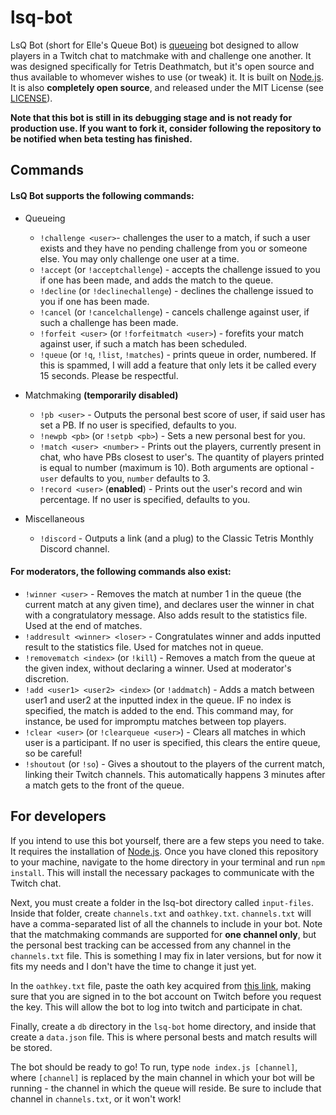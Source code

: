 lsq-bot
======

LsQ Bot (short for Elle's Queue Bot) is [queueing](https://xkcd.com/853/) bot designed to allow players in a Twitch chat to matchmake with and challenge one another. It was designed specifically for Tetris Deathmatch, but it's open source and thus available to whomever wishes to use (or tweak) it. It is built on [Node.js](https://nodejs.org). It is also **completely open source**, and released under the MIT License (see [LICENSE](https://github.com/professor-l/lsq-bot/blob/master/LICENSE.md)).

**Note that this bot is still in its debugging stage and is not ready for production use.  If you want to fork it, consider following the repository to be notified when beta testing has finished.**

## Commands

#### LsQ Bot supports the following commands:

  * Queueing
    * `!challenge <user>`- challenges the user to a match, if such a user exists and they have no pending challenge from you or someone else. You may only challenge one user at a time.
    * `!accept` (or `!acceptchallenge`) - accepts the challenge issued to you if one has been made, and adds the match to the queue.
    * `!decline` (or `!declinechallenge`) - declines the challenge issued to you if one has been made.
    * `!cancel` (or `!cancelchallenge`) - cancels challenge against user, if such a challenge has been made.
    * `!forfeit <user>` (or `!forfeitmatch <user>`) - forefits your match against user, if such a match has been scheduled. 
    * `!queue` (or `!q`, `!list`, `!matches`) - prints queue in order, numbered. If this is spammed, I will add a feature that only lets it be called every 15 seconds. Please be respectful.

  * Matchmaking **(temporarily disabled)**
    * `!pb <user>` - Outputs the personal best score of user, if said user has set a PB. If no user is specified, defaults to you.
    * `!newpb <pb>` (or `!setpb <pb>`) - Sets a new personal best for you.
    * `!match <user> <number>` - Prints out the players, currently present in chat, who have PBs closest to user's. The quantity of players printed is equal to number (maximum is 10).  Both arguments are optional - `user` defaults to you, `number` defaults to 3.
    * `!record <user>` (**enabled**) - Prints out the user's record and win percentage. If no user is specified, defaults to you.
  
  * Miscellaneous 
    * `!discord` - Outputs a link (and a plug) to the Classic Tetris Monthly Discord channel.

#### For moderators, the following commands also exist:

  * `!winner <user>` - Removes the match at number 1 in the queue (the current match at any given time), and declares user the winner in chat with a congratulatory message. Also adds result to the statistics file. Used at the end of matches.
  * `!addresult <winner> <loser>` - Congratulates winner and adds inputted result to the statistics file. Used for matches not in queue.
  * `!removematch <index>` (or `!kill`) - Removes a match from the queue at the given index, without declaring a winner. Used at moderator's discretion.
  * `!add <user1> <user2> <index>` (or `!addmatch`) - Adds a match between user1 and user2 at the inputted index in the queue. IF no index is specified, the match is added to the end. This command may, for instance, be used for impromptu matches between top players.
  * `!clear <user>` (or `!clearqueue <user>`) - Clears all matches in which user is a participant. If no user is specified, this clears the entire queue, so be careful!
  * `!shoutout` (or `!so`) - Gives a shoutout to the players of the current match, linking their Twitch channels. This automatically happens 3 minutes after a match gets to the front of the queue.
  
## For developers

If you intend to use this bot yourself, there are a few steps you need to take. It requires the installation of [Node.js](https://nodejs.org/). Once you have cloned this repository to your machine, navigate to the home directory in your terminal and run `npm install`. This will install the necessary packages to communicate with the Twitch chat.

Next, you must create a folder in the lsq-bot directory called `input-files`. Inside that folder, create `channels.txt` and `oathkey.txt`. `channels.txt` will have a comma-separated list of all the channels to include in your bot. Note that the matchmaking commands are supported for **one channel only**, but the personal best tracking can be accessed from any channel in the `channels.txt` file. This is something I may fix in later versions, but for now it fits my needs and I don't have the time to change it just yet. 

In the `oathkey.txt` file, paste the oath key acquired from [this link](https://twitchapps.com/tmi/), making sure that you are signed in to the bot account on Twitch before you request the key. This will allow the bot to log into twitch and participate in chat.

Finally, create a `db` directory in the `lsq-bot` home directory, and inside that create a `data.json` file. This is where personal bests and match results will be stored.

The bot should be ready to go! To run, type `node index.js [channel]`, where `[channel]` is replaced by the main channel in which your bot will be running - the channel in which the queue will reside. Be sure to include that channel in `channels.txt`, or it won't work!
